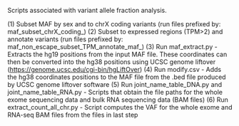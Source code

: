 Scripts associated with variant allele fraction analysis.

(1) Subset MAF by sex and to chrX coding variants (run files prefixed by: maf_subset_chrX_coding_)
(2) Subset to expressed regions (TPM>2) and annotate variants (run files prefixed by: maf_non_escape_subset_TPM_annotate_maf_)
(3) Run maf_extract.py - Extracts the hg19 positions from the input MAF file. These coordinates can then be converted into the hg38 positions using UCSC genome liftover (https://genome.ucsc.edu/cgi-bin/hgLiftOver)
(4) Run modify.csv - Adds the hg38 coordinates positions to the MAF file from the .bed file produced by UCSC genome liftover software
(5) Run joint_name_table_DNA.py and joint_name_table_RNA.py - Scripts that obtain the file paths for the whole exome sequencing data and bulk RNA sequencing data (BAM files)
(6) Run extract_count_all_chr.py - Script computes the VAF for the whole exome and RNA-seq BAM files from the files in last step 
